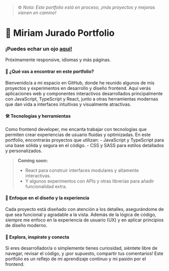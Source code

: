 > ⚙️ *Nota: Este portfolio está en proceso, ¡más proyectos y mejoras vienen en camino!*

<h1>📁 Miriam Jurado Portfolio</h1>
<h3>¡Puedes echar un ojo <a href="https://jcmiriam.github.io/MJC_portfolio/">aquí!</a></h3>
<p>Próximamente responsive, idiomas y más páginas.</p>

<h4>👋 ¿Qué vas a encontrar en este portfolio?</h4>
Bienvenido/a a mi espacio en GitHub, donde he reunido algunos de mis proyectos y experimentos en desarrollo y diseño frontend. Aquí verás aplicaciones web y componentes interactivos desarrollados principalmente con JavaScript, TypeScript y React, junto a otras herramientas modernas que dan vida a interfaces intuitivas y visualmente atractivas.

<h4>🛠 Tecnologías y herramientas</h4>
Como frontend developer, me encanta trabajar con tecnologías que permiten crear experiencias de usuario fluidas y optimizadas. En este portfolio, encontrarás proyectos que utilizan:
- JavaScript y TypeScript para una base sólida y segura en el código.
- CSS y SASS para estilos detallados y personalizados.

> **Coming soon:**
> - React para construir interfaces modulares y altamente interactivas.
> - Y algunos experimentos con APIs y otras librerías para añadir funcionalidad extra.

<h4>🎨 Enfoque en el diseño y la experiencia</h4>
Cada proyecto está diseñado con atención a los detalles, asegurándome de que sea funcional y agradable a la vista. Además de la lógica de código, siempre me enfoco en la experiencia de usuario (UX) y en aplicar principios de diseño moderno.

<h4>👀 Explora, inspírate y conecta</h4>
Si eres desarrollador/a o simplemente tienes curiosidad, siéntete libre de navegar, revisar el código, y ¡por supuesto, compartir tus comentarios! Este portfolio es un reflejo de mi aprendizaje continuo y mi pasión por el frontend.